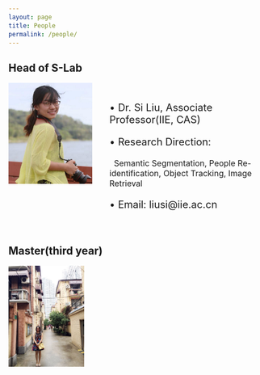 ```yaml
---
layout: page
title: People
permalink: /people/
---
```


<h2>Head of S-Lab</h2>
<img align="left" src="/imgs/peoples/siliu.png" height="200"/>
<br>
<p style="margin-left: 200px; font-size: 20px">
•&nbsp;Dr. Si Liu, Associate Professor(IIE, CAS) <br>
</p>
<p style="margin-left: 200px; font-size: 20px">
•&nbsp;Research Direction:
</p>
<p style="margin-left: 200px; font-size: 16px">
&nbsp;&nbsp;Semantic Segmentation, People Re-identification, Object Tracking, Image Retrieval<br>
</p>
<p style="margin-left: 200px; font-size: 20px">
•&nbsp;Email: liusi@iie.ac.cn <br>
</p>
<br>

<h2>Master(third year)</h2>
<img align="left" src="/imgs/peoples/yuhan.jpg" height="200" alt="图片说明" >
